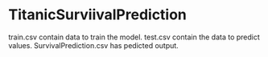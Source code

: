 # TitanicSurviivalPrediction

train.csv contain data to train the model. 
test.csv contain the data to predict values. 
SurvivalPrediction.csv has pedicted output. 
